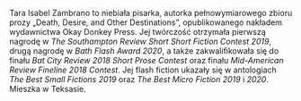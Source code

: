 Tara Isabel Zambrano to niebiała pisarka, autorka pełnowymiarowego zbioru prozy „Death, Desire, and Other Destinations”, opublikowanego nakładem wydawnictwa Okay Donkey Press. Jej twórczość otrzymała pierwszą nagrodę w&nbsp;*The Southampton Review Short Short Fiction Contest 2019*, drugą nagrodę w&nbsp;*Bath Flash Award 2020*, a&nbsp;także zakwalifikowała się do finału *Bat City Review 2018 Short Prose Contest* oraz finału *Mid-American Review Fineline 2018 Contest*. Jej flash fiction ukazały się w&nbsp;antologiach *The Best Small Fictions 2019* oraz *The Best Micro Fiction 2019* i&nbsp;*2020*. Mieszka w&nbsp;Teksasie.
